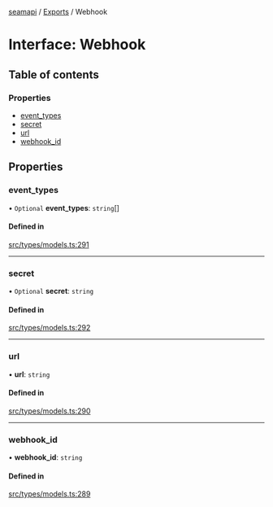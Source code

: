 [seamapi](../README.md) / [Exports](../modules.md) / Webhook

# Interface: Webhook

## Table of contents

### Properties

- [event\_types](Webhook.md#event_types)
- [secret](Webhook.md#secret)
- [url](Webhook.md#url)
- [webhook\_id](Webhook.md#webhook_id)

## Properties

### event\_types

• `Optional` **event\_types**: `string`[]

#### Defined in

[src/types/models.ts:291](https://github.com/seamapi/javascript/blob/main/src/types/models.ts#L291)

___

### secret

• `Optional` **secret**: `string`

#### Defined in

[src/types/models.ts:292](https://github.com/seamapi/javascript/blob/main/src/types/models.ts#L292)

___

### url

• **url**: `string`

#### Defined in

[src/types/models.ts:290](https://github.com/seamapi/javascript/blob/main/src/types/models.ts#L290)

___

### webhook\_id

• **webhook\_id**: `string`

#### Defined in

[src/types/models.ts:289](https://github.com/seamapi/javascript/blob/main/src/types/models.ts#L289)
